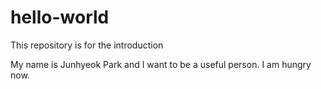 # hello-world

This repository is for the introduction

My name is Junhyeok Park and I want to be a useful person.
I am hungry now.
